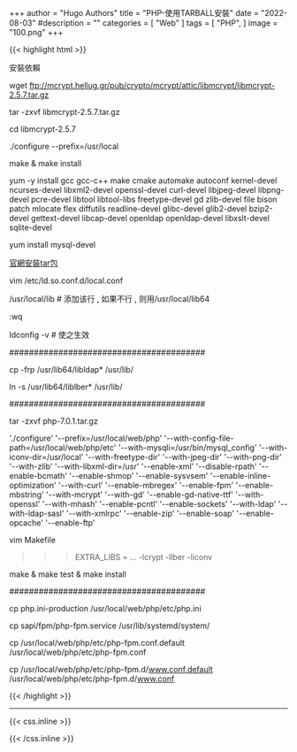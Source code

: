 +++
author = "Hugo Authors"
title = "PHP-使用TARBALL安裝"
date = "2022-08-03"
#description = ""
categories = [
    "Web"
]
tags = [
    "PHP",
]
image = "100.png"
+++

{{< highlight html >}}

安裝依賴

wget ftp://mcrypt.hellug.gr/pub/crypto/mcrypt/attic/libmcrypt/libmcrypt-2.5.7.tar.gz

tar -zxvf libmcrypt-2.5.7.tar.gz

cd libmcrypt-2.5.7

./configure  --prefix=/usr/local

make & make install

yum -y install gcc gcc-c++  make cmake automake autoconf kernel-devel ncurses-devel libxml2-devel openssl-devel curl-devel libjpeg-devel libpng-devel  pcre-devel libtool libtool-libs freetype-devel gd zlib-devel file bison patch mlocate flex diffutils   readline-devel glibc-devel glib2-devel bzip2-devel gettext-devel libcap-devel openldap openldap-devel libxslt-devel sqlite-devel 

yum install mysql-devel

[官網安裝tar包](https://www.php.net/releases/index.php)

vim /etc/ld.so.conf.d/local.conf

/usr/local/lib  # 添加该行 , 如果不行 , 则用/usr/local/lib64

:wq

ldconfig -v     # 使之生效

########################################

cp -frp /usr/lib64/libldap* /usr/lib/

ln -s /usr/lib64/liblber* /usr/lib/

########################################

tar -zxvf php-7.0.1.tar.gz

'./configure' '--prefix=/usr/local/web/php' '--with-config-file-path=/usr/local/web/php/etc' '--with-mysqli=/usr/bin/mysql_config' '--with-iconv-dir=/usr/local' '--with-freetype-dir' '--with-jpeg-dir' '--with-png-dir' '--with-zlib' '--with-libxml-dir=/usr' '--enable-xml' '--disable-rpath' '--enable-bcmath' '--enable-shmop' '--enable-sysvsem' '--enable-inline-optimization' '--with-curl' '--enable-mbregex' '--enable-fpm' '--enable-mbstring' '--with-mcrypt' '--with-gd' '--enable-gd-native-ttf' '--with-openssl' '--with-mhash' '--enable-pcntl' '--enable-sockets' '--with-ldap' '--with-ldap-sasl' '--with-xmlrpc' '--enable-zip' '--enable-soap' '--enable-opcache' '--enable-ftp'

vim Makefile

>>>EXTRA_LIBS = ... -lcrypt -llber -liconv

make & make test & make install

########################################

cp php.ini-production /usr/local/web/php/etc/php.ini

cp sapi/fpm/php-fpm.service /usr/lib/systemd/system/

cp /usr/local/web/php/etc/php-fpm.conf.default /usr/local/web/php/etc/php-fpm.conf

cp /usr/local/web/php/etc/php-fpm.d/www.conf.default /usr/local/web/php/etc/php-fpm.d/www.conf


{{< /highlight >}}

***

{{< css.inline >}}
<style>
.emojify {
	font-family: Apple Color Emoji, Segoe UI Emoji, NotoColorEmoji, Segoe UI Symbol, Android Emoji, EmojiSymbols;
	font-size: 2rem;
	vertical-align: middle;
}
@media screen and (max-width:650px) {
  .nowrap {
    display: block;
    margin: 25px 0;
  }
}
</style>
{{< /css.inline >}}
